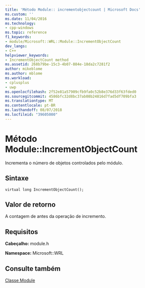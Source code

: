 ```yaml
---
title: 'Método Module:: incrementobjectcount | Microsoft Docs'
ms.custom: ''
ms.date: 11/04/2016
ms.technology:
- cpp-windows
ms.topic: reference
f1_keywords:
- module/Microsoft::WRL::Module::IncrementObjectCount
dev_langs:
- C++
helpviewer_keywords:
- IncrementObjectCount method
ms.assetid: 268b79be-15c3-4b07-884e-18da2c7281f2
author: mikeblome
ms.author: mblome
ms.workload:
- cplusplus
- uwp
ms.openlocfilehash: 2f52e81a57909cfb9fa0c52b8e376d33f63fded0
ms.sourcegitcommit: 4586bfc32d8bc37ab08b24816d7fad5df709bfa3
ms.translationtype: MT
ms.contentlocale: pt-BR
ms.lasthandoff: 08/07/2018
ms.locfileid: "39605000"
---
```

# <a name="moduleincrementobjectcount-method"></a>Método Module::IncrementObjectCount
Incrementa o número de objetos controlados pelo módulo.  
  
## <a name="syntax"></a>Sintaxe  
  
```  
virtual long IncrementObjectCount();  
```  
  
## <a name="return-value"></a>Valor de retorno  
 A contagem de antes da operação de incremento.  
  
## <a name="requirements"></a>Requisitos  
 **Cabeçalho:** module.h  
  
 **Namespace:** Microsoft::WRL
 
## <a name="see-also"></a>Consulte também
 [Classe Module](../windows/module-class.md)